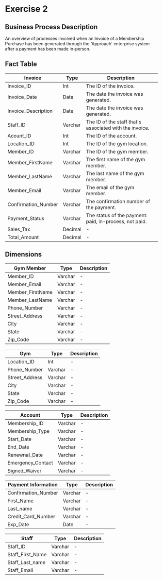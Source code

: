 # Exercise 2

## Business Process Description

An overview of processes involved when an Invoice of a Membership Purchase has been generated through the 'Approach' enterprise system after a payment has been made in-person.

## Fact Table

| Invoice | Type | Description |
| --- | --- | --- |
| Invoice_ID | Int | The ID of the invoice. |
| Invoice_Date | Date | The date the invoice was generated. |
| Invoice_Description | Date | The date the invoice was generated. |
| Staff_ID  | Varchar | The ID of the staff that's associated with the invoice. |
| Acount_ID  | Int | The ID of the account. |
| Location_ID  | Int | The ID of the gym location. |
| Member_ID  | Varchar | The ID of the gym member. |
| Member_FirstName  | Varchar | The first name of the gym member. |
| Member_LastName  | Varchar | The last name of the gym member. |
| Member_Email  | Varchar | The email of the gym member. |
| Confirmation_Number  | Varchar | The confirmation number of the payment. |
| Payment_Status  | Varchar | The status of the payment: paid, in-process, not paid. |
| Sales_Tax  | Decimal | - |
| Total_Amount  | Decimal | - |

## Dimensions

| Gym Member | Type | Description |
| --- | --- | --- |
| Member_ID | Varchar | - |
| Member_Email | Varchar | - |
| Member_FirstName | Varchar | - |
| Member_LastName | Varchar | - |
| Phone_Number | Varchar | - |
| Street_Address | Varchar | - |
| City | Varchar | - |
| State | Varchar | - |
| Zip_Code | Varchar | - | 

| Gym | Type | Description |
| --- | --- | --- |
| Location_ID | Int | - |
| Phone_Number | Varchar | -|
| Street_Address | Varchar | - |
| City | Varchar | - |
| State | Varchar| - |
| Zip_Code | Varchar| - | 

| Account | Type | Description |
| --- | --- | --- |
| Membership_ID | Varchar| - |
| Membership_Type | Varchar| - |
| Start_Date | Varchar | - |
| End_Date | Varchar| - |
| Renewnal_Date | Varchar | - |
| Emergency_Contact | Varchar | - | 
| Signed_Waiver | Varchar | - | 

| Payment Information | Type | Description |
| --- | --- | --- |
| Confirmation_Number | Varchar | - |
| First_Name | Varchar | - |
| Last_name | Varchar | - |
| Credit_Card_Number | Varchar | -|
| Exp_Date | Date | - |

| Staff | Type | Description |
| --- | --- | --- |
| Staff_ID | Varchar | - |
| Staff_First_Name | Varchar | - |
| Staff_Last_name | Varchar | - |
| Staff_Email | Varchar| - |


